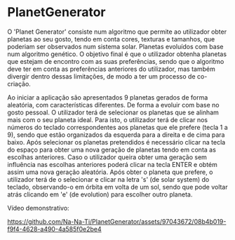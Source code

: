 # PlanetGenerator
O  'Planet Generator' consiste num algoritmo que permite ao utilizador obter planetas ao seu gosto, tendo em conta cores, texturas e tamanhos, que poderiam ser observados num sistema solar. Planetas evoluídos com base num algoritmo genético. O objetivo final é que o utilizador obtenha planetas que estejam de encontro com as suas preferências, sendo que o algoritmo deve ter em conta as preferências anteriores do utilizador, mas também divergir dentro dessas limitações, de modo a ter um processo de co-criação.

Ao iniciar a aplicação são apresentados 9 planetas gerados de forma aleatória, com características diferentes. De forma a evoluir com base no gosto pessoal. O utilizador terá de selecionar os planetas que se alinham mais com o seu planeta ideal. Para isto, o utilizador terá de clicar nos números do teclado correspondentes aos planetas que ele prefere (tecla 1 a 9), sendo que estão organizados da esquerda para a direita e de cima para baixo. Após selecionar os planetas pretendidos é necessário clicar na tecla do espaço para obter uma nova geração de planetas tendo em conta as escolhas anteriores. Caso o utilizador queira obter uma geração sem influência nas escolhas anteriores poderá clicar na tecla ENTER e obtém assim uma nova geração aleatória. Após obter o planeta que prefere, o utilizador terá de o selecionar e clicar na letra 's' (de solar system) do teclado, observando-o em órbita em volta de um sol, sendo que pode voltar atrás clicando em 'e' (de evolution) para escolher outro planeta.

Vídeo demonstrativo:

https://github.com/Na-Na-Ti/PlanetGenerator/assets/97043672/08b4b019-f9f4-4628-a490-4a585f0e2be4

